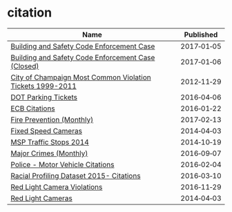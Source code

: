 # citation

Name | Published
---- | ---------
[Building and Safety Code Enforcement Case](../datasets/2uz8-3tj3.md) | 2017&#x2011;01&#x2011;05
[Building and Safety Code Enforcement Case (Closed)](../datasets/q3qu-98vb.md) | 2017&#x2011;01&#x2011;06
[City of Champaign Most Common Violation Tickets 1999-2011](../datasets/nnhd-ku5t.md) | 2012&#x2011;11&#x2011;29
[DOT Parking Tickets](../datasets/uyb2-cfmc.md) | 2016&#x2011;04&#x2011;06
[ECB Citations](../datasets/ywty-nmtg.md) | 2016&#x2011;01&#x2011;22
[Fire Prevention (Monthly)](../datasets/88xq-e4s6.md) | 2017&#x2011;02&#x2011;13
[Fixed Speed Cameras](../datasets/aqgr-xx9h.md) | 2014&#x2011;04&#x2011;03
[MSP Traffic Stops 2014](../datasets/nq4v-y7m5.md) | 2014&#x2011;10&#x2011;19
[Major Crimes (Monthly)](../datasets/8xyg-kbzy.md) | 2016&#x2011;09&#x2011;07
[Police - Motor Vehicle Citations](../datasets/3md9-rv67.md) | 2016&#x2011;02&#x2011;04
[Racial Profiling Dataset 2015- Citations](../datasets/sc6h-qr9f.md) | 2016&#x2011;03&#x2011;10
[Red Light Camera Violations](../datasets/spqx-js37.md) | 2016&#x2011;11&#x2011;29
[Red Light Cameras](../datasets/ydjd-febd.md) | 2014&#x2011;04&#x2011;03

